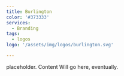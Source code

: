 ```yaml
---
title: Burlington 
color: '#373333'
services: 
  - Branding
tags: 
  - logos
logo: '/assets/img/logos/burlington.svg'

---
```


placeholder. Content Will go here, eventually.